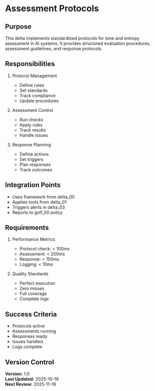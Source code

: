 # Assessment Protocols

## Purpose

This delta implements standardized protocols for tone and entropy assessment in AI systems. It provides structured evaluation procedures, assessment guidelines, and response protocols.

## Responsibilities

1. Protocol Management
   - Define rules
   - Set standards
   - Track compliance
   - Update procedures

2. Assessment Control
   - Run checks
   - Apply rules
   - Track results
   - Handle issues

3. Response Planning
   - Define actions
   - Set triggers
   - Plan responses
   - Track outcomes

## Integration Points

- Uses framework from delta_00
- Applies tools from delta_01
- Triggers alerts in delta_03
- Reports to golf_00 policy

## Requirements

1. Performance Metrics
   - Protocol check: < 100ms
   - Assessment: < 200ms
   - Response: < 150ms
   - Logging: < 10ms

2. Quality Standards
   - Perfect execution
   - Zero misses
   - Full coverage
   - Complete logs

## Success Criteria

- Protocols active
- Assessments running
- Responses ready
- Issues handled
- Logs complete

## Version Control

**Version:** 1.0  
**Last Updated:** 2025-10-19  
**Next Review:** 2025-11-19